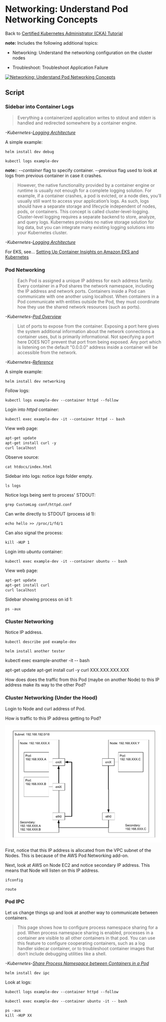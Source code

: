 # Networking: Understand Pod Networking Concepts

Back to [Certified Kubernetes Administrator (CKA) Tutorial](https://github.com/larkintuckerllc/k8s-cka-tutorial)

**note:** Includes the following additional topics:

* Networking: Understand the networking configuration on the cluster nodes

* Troubleshoot: Troubleshoot Application Failure

[![Networking: Understand Pod Networking Concepts](http://img.youtube.com/vi/BnsNv8b3LzE/0.jpg)](https://youtu.be/BnsNv8b3LzE)

## Script

### Sidebar into Container Logs

> Everything a containerized application writes to stdout and stderr is handled and redirected somewhere by a container engine.

*-Kubernetes-[Logging Architecture](https://kubernetes.io/docs/concepts/cluster-administration/logging/)*

A simple example:

```plaintext
helm install dev debug
```

```plaintext
kubectl logs example-dev
```

**note:**: *--container* flag to specify container. *--previous* flag used to look at logs from previous container in case it crashes.

> However, the native functionality provided by a container engine or runtime is usually not enough for a complete logging solution. For example, if a container crashes, a pod is evicted, or a node dies, you’ll usually still want to access your application’s logs. As such, logs should have a separate storage and lifecycle independent of nodes, pods, or containers. This concept is called cluster-level-logging. Cluster-level logging requires a separate backend to store, analyze, and query logs. Kubernetes provides no native storage solution for log data, but you can integrate many existing logging solutions into your Kubernetes cluster.

*-Kubernetes-[Logging Architecture](https://kubernetes.io/docs/concepts/cluster-administration/logging/)*

For EKS, see... [Setting Up Container Insights on Amazon EKS and Kubernetes](https://docs.aws.amazon.com/AmazonCloudWatch/latest/monitoring/deploy-container-insights-EKS.html)

### Pod Networking

> Each Pod is assigned a unique IP address for each address family. Every container in a Pod shares the network namespace, including the IP address and network ports. Containers inside a Pod can communicate with one another using localhost. When containers in a Pod communicate with entities outside the Pod, they must coordinate how they use the shared network resources (such as ports).

*-Kubernetes-[Pod Overview](https://kubernetes.io/docs/concepts/workloads/pods/pod-overview/)*

> List of ports to expose from the container. Exposing a port here gives the system additional information about the network connections a container uses, but is primarily informational. Not specifying a port here DOES NOT prevent that port from being exposed. Any port which is listening on the default "0.0.0.0" address inside a container will be accessible from the network.

*-Kubernetes-[Reference](https://kubernetes.io/docs/reference/generated/kubernetes-api/v1.18/#podspec-v1-core)*

A simple example:

```plaintext
helm install dev networking
```

Follow logs:

```plaintext
kubectl logs example-dev --container httpd --follow
```

Login into *httpd* container:

```plaintext
kubectl exec example-dev -it --container httpd -- bash
```

View web page:

```plaintext
apt-get update
apt-get install curl -y
curl localhost
```

Observe source:

```plaintext
cat htdocs/index.html
```

Sidebar into logs: notice *logs* folder empty.

```plaintext
ls logs
```

Notice logs being sent to process' STDOUT:

```plaintext
grep CustomLog conf/httpd.conf
```

Can write directly to STDOUT (process id 1):

```plaintext
echo hello >> /proc/1/fd/1
```

Can also signal the process:

```plaintext
kill -HUP 1
```

Login into *ubuntu* container:

```plaintext
kubectl exec example-dev -it --container ubuntu -- bash
```

View web page:

```plaintext
apt-get update
apt-get install curl
curl localhost
```

Sidebar showing process on id 1:

```plaintext
ps -aux
```

### Cluster Networking

Notice IP address.

```plaintext
kubectl describe pod example-dev
```

```plaintext
helm install another tester
```

kubectl exec example-another -it -- bash

apt-get update
apt-get install curl -y
curl XXX.XXX.XXX.XXX

How does does the traffic from this Pod (maybe on another Node) to this IP address make its way to the other Pod?

### Cluster Networking (Under the Hood)

Login to Node and curl address of Pod.

How is traffic to this IP address getting to Pod?

![Network Diagram](network.png)

First, notice that this IP address is allocated from the VPC subnet of the Nodes. This is because of the AWS Pod Networking add-on.

Next, look at AWS on Node EC2 and notice secondary IP address.  This means that Node will listen on this IP address.

```plaintext
ifconfig
```

```plaintext
route
```

### Pod IPC

Let us change things up and look at another way to communicate between containers.

> This page shows how to configure process namespace sharing for a pod. When process namespace sharing is enabled, processes in a container are visible to all other containers in that pod.
> You can use this feature to configure cooperating containers, such as a log handler sidecar container, or to troubleshoot container images that don’t include debugging utilities like a shell.

*-Kubernetes-[Share Process Namespace between Containers in a Pod](https://kubernetes.io/docs/tasks/configure-pod-container/share-process-namespace/)*

```plaintext
helm install dev ipc
```

Look at logs:

```plaintext
kubectl logs example-dev --container httpd --follow
```

```plaintext
kubectl exec example-dev --container ubuntu -it -- bash
```

```plaintext
ps -aux
kill -HUP XX
```
